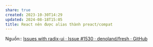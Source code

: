 ```yaml
---
share: true
created: 2023-10-30T14:29
updated: 2024-08-18T15:05
title: React nên được alias thành preact/compat
---
```

Nguồn:: [Issues with radix-ui · Issue #1530 · denoland/fresh · GitHub](https://github.com/denoland/fresh/issues/1530)